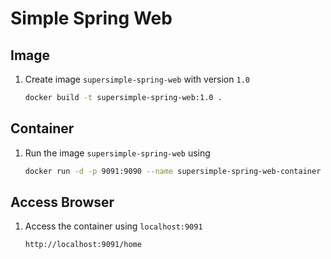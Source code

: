 # Simple Spring Web 

## Image
1. 	Create image `supersimple-spring-web` with version `1.0`
	```bash
	docker build -t supersimple-spring-web:1.0 .
	```
	
## Container
1. 	Run the image `supersimple-spring-web` using
	```bash
	docker run -d -p 9091:9090 --name supersimple-spring-web-container supersimple-spring-web:1.0
	```

## Access Browser
1. 	Access the container using `localhost:9091`
	```bash
	http://localhost:9091/home
	```